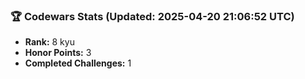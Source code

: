 ### 🏆 Codewars Stats (Updated: 2025-04-20 21:06:52 UTC)

- **Rank:** 8 kyu
- **Honor Points:** 3
- **Completed Challenges:** 1
